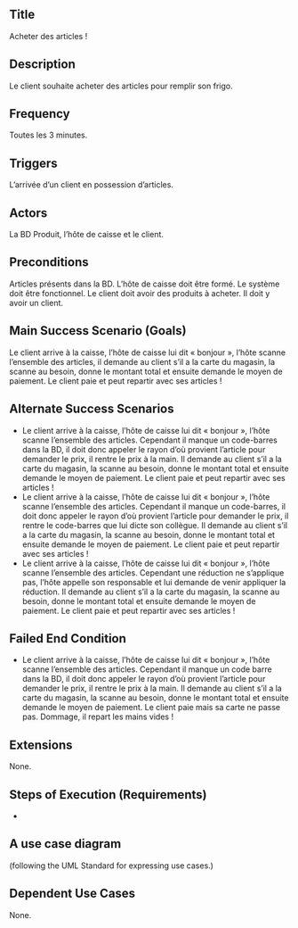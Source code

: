 ## Title 

Acheter des articles !

## Description 

Le client souhaite acheter des articles pour remplir son frigo.

## Frequency

Toutes les 3 minutes.

## Triggers 

L’arrivée d’un client en possession d’articles.

## Actors 
La BD Produit, l’hôte de caisse et le client.

## Preconditions 

Articles présents dans la BD. L’hôte de caisse doit être formé. Le système doit être fonctionnel. Le client doit avoir des produits à acheter. Il doit y avoir un client.

## Main Success Scenario (Goals)
Le client arrive à la caisse, l’hôte de caisse lui dit « bonjour », l’hôte scanne l’ensemble des articles, il demande au client s’il a la carte du magasin, la scanne au besoin, donne le montant total et ensuite demande le moyen de paiement. Le client paie et peut repartir avec ses articles !

## Alternate Success Scenarios 
-	Le client arrive à la caisse, l’hôte de caisse lui dit « bonjour », l’hôte scanne l’ensemble des articles. Cependant il manque un code-barres dans la BD, il doit donc appeler le rayon d’où provient l’article pour demander le prix, il rentre le prix à la main. Il demande au client s’il a la carte du magasin, la scanne au besoin, donne le montant total et ensuite demande le moyen de paiement. Le client paie et peut repartir avec ses articles !
-	Le client arrive à la caisse, l’hôte de caisse lui dit « bonjour », l’hôte scanne l’ensemble des articles. Cependant il manque un code-barres, il doit donc appeler le rayon d’où provient l’article pour demander le prix, il rentre le code-barres que lui dicte son collègue. Il demande au client s’il a la carte du magasin, la scanne au besoin, donne le montant total et ensuite demande le moyen de paiement. Le client paie et peut repartir avec ses articles !
-	Le client arrive à la caisse, l’hôte de caisse lui dit « bonjour », l’hôte scanne l’ensemble des articles. Cependant une réduction ne s’applique pas, l’hôte appelle son responsable et lui demande de venir appliquer la réduction. Il demande au client s’il a la carte du magasin, la scanne au besoin, donne le montant total et ensuite demande le moyen de paiement. Le client paie et peut repartir avec ses articles !


## Failed End Condition 
-	Le client arrive à la caisse, l’hôte de caisse lui dit « bonjour », l’hôte scanne l’ensemble des articles. Cependant il manque un code barre dans la BD, il doit donc appeler le rayon d’où provient l’article pour demander le prix, il rentre le prix à la main. Il demande au client s’il a la carte du magasin, la scanne au besoin, donne le montant total et ensuite demande le moyen de paiement. Le client paie mais sa carte ne passe pas. Dommage, il repart les mains vides !

## Extensions
None.

## Steps of Execution (Requirements)
-	

## A use case diagram
(following the UML Standard for expressing use cases.)


## Dependent Use Cases
None.
